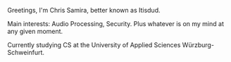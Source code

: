 
Greetings, I'm Chris Samira, better known as Itisdud.

Main interests: Audio Processing, Security. Plus whatever is on my mind at any given moment.

Currently studying CS at the University of Applied Sciences Würzburg-Schweinfurt.
